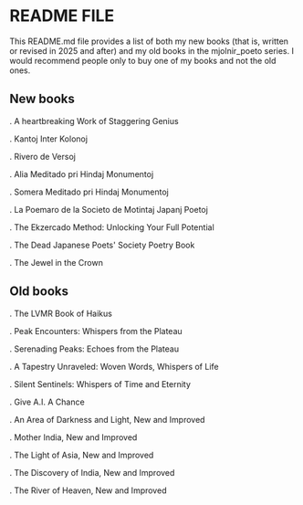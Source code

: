 README FILE
===========

This README.md file provides a list of both my new books (that is, written or revised in 2025 and after) and my old books in the mjolnir_poeto series. I would recommend people only to buy one of my books and not the old ones. 

## New books

. A heartbreaking Work of Staggering Genius

. Kantoj Inter Kolonoj

. Rivero de Versoj

. Alia Meditado pri Hindaj Monumentoj

. Somera Meditado pri Hindaj Monumentoj

. La Poemaro de la Societo de Motintaj Japanj Poetoj

. The Ekzercado Method: Unlocking Your Full Potential

. The Dead Japanese Poets' Society Poetry Book

. The Jewel in the Crown

## Old books

. The LVMR Book of Haikus

. Peak Encounters: Whispers from the Plateau

. Serenading Peaks: Echoes from the Plateau

. A Tapestry Unraveled: Woven Words, Whispers of Life

. Silent Sentinels: Whispers of Time and Eternity

. Give A.I. A Chance

. An Area of Darkness and Light, New and Improved

. Mother India, New and Improved

. The Light of Asia, New and Improved

. The Discovery of India, New and Improved

. The River of Heaven, New and Improved

